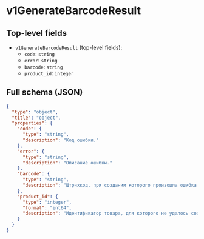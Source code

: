 # v1GenerateBarcodeResult

## Top-level fields
- `v1GenerateBarcodeResult` (top-level fields):
  - `code`: `string`
  - `error`: `string`
  - `barcode`: `string`
  - `product_id`: `integer`

## Full schema (JSON)
```json
{
  "type": "object",
  "title": "object",
  "properties": {
    "code": {
      "type": "string",
      "description": "Код ошибки."
    },
    "error": {
      "type": "string",
      "description": "Описание ошибки."
    },
    "barcode": {
      "type": "string",
      "description": "Штрихкод, при создании которого произошла ошибка."
    },
    "product_id": {
      "type": "integer",
      "format": "int64",
      "description": "Идентификатор товара, для которого не удалось создать штрихкод."
    }
  }
}
```
